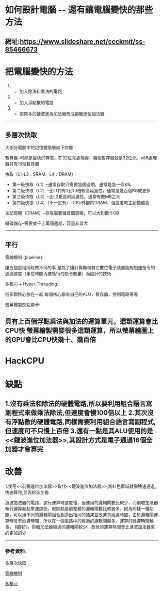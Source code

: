 # 如何設計電腦 -- 還有讓電腦變快的那些方法 
網址:https://www.slideshare.net/ccckmit/ss-85466673
---
# 把電腦變快的方法
1. * 加入除法和乘法的電路

1. * 加入浮點數的電路

1. * 把原本的鏈波進為加法器改成前瞻進位加法器
---
## 多層次快取

大部分電腦中的記憶體階層如下四層：

暫存器–可能是最快的存取。在32位元處理器，每個暫存器就是32位元。x86處理器共有16個暫存器

快取（L1-L3：SRAM、L4：DRAM）
* 第一級快取（L1）–通常存取只需要幾個週期，通常是幾十個KB。
* 第二級快取（L2）–比L1約有2到10倍較高延遲性，通常是幾百個KB或更多
* 第三級快取（L3）–比L2更高的延遲性，通常有數MB之大
* 第四級快取（L4）（不一定有）–CPU外部的DRAM，但速度較主記憶體高

主記憶體（DRAM）–存取需要幾百個週期，可以大到數十GB

磁碟儲存–需要成千上萬個週期，容量非常大

---

## 平行

管線機制 (pipeline):

讓五個區域同時做不同的事
是為了讓計算機和其它數位電子裝置能夠加速指令的通過速度（單位時間內被執行的指令數量）而設計的技術

多核心 + Hyper-Threading:

把多顆核心放在一起 每個核心都有自己的ALU，暫存器，控制電路等等

螢幕繪製交給顯卡:

具有上百個浮點乘法與加法的運算單元，這類運算會比CPU快 螢幕繪製需要很多這類運算，所以螢幕繪圖上的GPU會比CPU快幾十、幾百倍
------

# HackCPU
# 缺點
1.沒有乘法和除法的硬體電路,所以要利用組合語言寫副程式來做乘法除法,但速度會慢100倍以上
2.其次沒有浮點數的硬體電路,同樣需要利用組合語言寫副程式,但速度可不只慢上百倍
3.還有一點是其ALU使用的是<<鏈波進位加法器>>,其設計方式是電子通過16個全加器才會算完
---
# 改善
1.使用<<前瞻進位加法器>>取代<<鏈波進位加法器>>,粉紅色區域就像快速通道,快速算完,並丟給全加器

漣波加法器的電路，速行運算時速度慢，但運用的邏輯閘數比較少，而前瞻加法器執行運算起起來速度快，但缺點是前整體的邏輯閘數比較器多。因為同樣一種功能，可以用不同的邏輯閘組合創造出相同的結果並改進其延遲時間，由於邏輯閘運算時會有延遲時間，所以在一個電路中的經過的邏輯閘越多，運算的延遲時間越長， 相對的，前瞻加法器經過的邏輯閘較少，故他的運算時間會比漣波加法器來的更加的少





---
### 參考資料:
[多層次快取](https://zh.m.wikipedia.org/wiki/%E8%A8%98%E6%86%B6%E9%AB%94%E9%9A%8E%E5%B1%A4)

[管線機制](https://zh.m.wikipedia.org/wiki/%E6%8C%87%E4%BB%A4%E7%AE%A1%E7%B7%9A%E5%8C%96)

[多核心](https://zh.m.wikipedia.org/wiki/%E5%A4%9A%E6%A0%B8%E5%BF%83%E8%99%95%E7%90%86%E5%99%A8)

